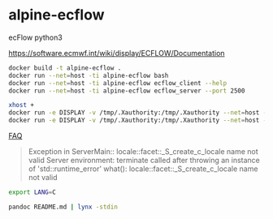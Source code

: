 # alpine-ecflow
ecFlow python3

https://software.ecmwf.int/wiki/display/ECFLOW/Documentation

```bash
docker build -t alpine-ecflow .
docker run --net=host -ti alpine-ecflow bash
docker run --net=host -ti alpine-ecflow ecflow_client --help
docker run --net=host -ti alpine-ecflow ecflow_server --port 2500

xhost +
docker run -e DISPLAY -v /tmp/.Xauthority:/tmp/.Xauthority --net=host -ti ecflow-debian ecflowview
docker run -e DISPLAY -v /tmp/.Xauthority:/tmp/.Xauthority --net=host -ti ecflow-debian ecflow_ui
```

[FAQ](https://confluence.ecmwf.int/display/ECFLOW/Frequently+Asked+Questions)

> Exception in ServerMain:: locale::facet::_S_create_c_locale name not valid
> Server environment:
> terminate called after throwing an instance of 'std::runtime_error'
>   what():  locale::facet::_S_create_c_locale name not valid

```bash
export LANG=C

pandoc README.md | lynx -stdin

```

